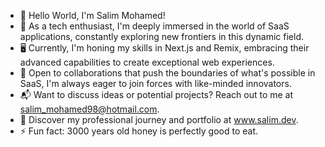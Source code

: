 - 🚀 Hello World, I'm Salim Mohamed!
- 🌟 As a tech enthusiast, I'm deeply immersed in the world of SaaS applications, constantly exploring new frontiers in this dynamic field.
- 🖥️ Currently, I'm honing my skills in Next.js and Remix, embracing their advanced capabilities to create exceptional web experiences.
- 🤝 Open to collaborations that push the boundaries of what's possible in SaaS, I'm always eager to join forces with like-minded innovators.
- 📬 Want to discuss ideas or potential projects? Reach out to me at salim_mohamed98@hotmail.com.
- 🔗 Discover my professional journey and portfolio at www.salim.dev.
- ⚡ Fun fact: 3000 years old honey is perfectly good to eat.
  
<!---
salim-mohamed-98/salim-mohamed-98 is a ✨ special ✨ repository because its `README.md` (this file) appears on your GitHub profile.
You can click the Preview link to take a look at your changes.
--->
